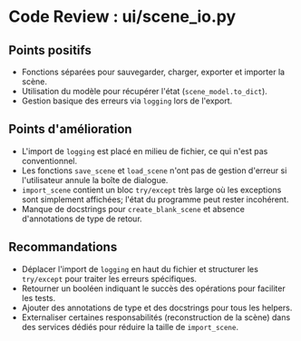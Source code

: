 # Code Review : ui/scene_io.py

## Points positifs
- Fonctions séparées pour sauvegarder, charger, exporter et importer la scène.
- Utilisation du modèle pour récupérer l'état (`scene_model.to_dict`).
- Gestion basique des erreurs via `logging` lors de l'export.

## Points d'amélioration
- L'import de `logging` est placé en milieu de fichier, ce qui n'est pas conventionnel.
- Les fonctions `save_scene` et `load_scene` n'ont pas de gestion d'erreur si l'utilisateur annule la boîte de dialogue.
- `import_scene` contient un bloc `try/except` très large où les exceptions sont simplement affichées; l'état du programme peut rester incohérent.
- Manque de docstrings pour `create_blank_scene` et absence d'annotations de type de retour.

## Recommandations
- Déplacer l'import de `logging` en haut du fichier et structurer les `try/except` pour traiter les erreurs spécifiques.
- Retourner un booléen indiquant le succès des opérations pour faciliter les tests.
- Ajouter des annotations de type et des docstrings pour tous les helpers.
- Externaliser certaines responsabilités (reconstruction de la scène) dans des services dédiés pour réduire la taille de `import_scene`.
